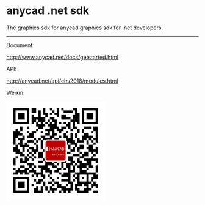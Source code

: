anycad .net sdk
===============
The graphics sdk for anycad graphics sdk for .net developers.

---

Document:

 http://www.anycad.net/docs/getstarted.html

API:

 http://anycad.net/api/chs2018/modules.html

Weixin:

![Weixin](.\weixin.jpg)